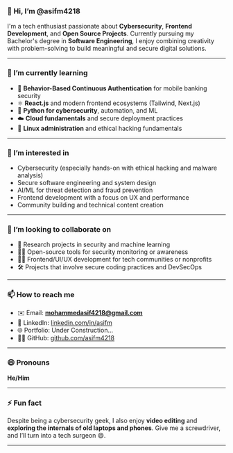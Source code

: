 ### 👋 Hi, I’m @asifm4218

I'm a tech enthusiast passionate about **Cybersecurity**, **Frontend Development**, and **Open Source Projects**. Currently pursuing my Bachelor's degree in **Software Engineering**, I enjoy combining creativity with problem-solving to build meaningful and secure digital solutions.

---

### 🌱 I’m currently learning

- 🔐 **Behavior-Based Continuous Authentication** for mobile banking security
- ⚛️ **React.js** and modern frontend ecosystems (Tailwind, Next.js)
- 🐍 **Python for cybersecurity**, automation, and ML
- ☁️ **Cloud fundamentals** and secure deployment practices
- 🐧 **Linux administration** and ethical hacking fundamentals

---

### 👀 I’m interested in

- Cybersecurity (especially hands-on with ethical hacking and malware analysis)
- Secure software engineering and system design
- AI/ML for threat detection and fraud prevention
- Frontend development with a focus on UX and performance
- Community building and technical content creation

---

### 💞️ I’m looking to collaborate on

- 🧪 Research projects in security and machine learning
- 👨‍💻 Open-source tools for security monitoring or awareness
- 🧑‍🎨 Frontend/UI/UX development for tech communities or nonprofits
- 🛠️ Projects that involve secure coding practices and DevSecOps

---

### 📫 How to reach me

- ✉️ Email: **mohammedasif4218@gmail.com**
- 💼 LinkedIn: [linkedin.com/in/asifm](www.linkedin.com/in/asif-m-369116290)
- 🌐 Portfolio: Under Construction...
- 🧑‍💻 GitHub: [github.com/asifm4218](https://github.com/asifm4218)

---

### 😄 Pronouns

**He/Him**

---

### ⚡ Fun fact

Despite being a cybersecurity geek, I also enjoy **video editing** and **exploring the internals of old laptops and phones**. Give me a screwdriver, and I’ll turn into a tech surgeon 😄.

---

<!---
asifm4218/asifm4218 is a ✨ special ✨ repository because its `README.md` (this file) appears on your GitHub profile.
You can click the Preview link to take a look at your changes.
--->
